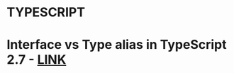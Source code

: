 # TYPESCRIPT

# Interface vs Type alias in TypeScript 2.7 - [LINK](https://medium.com/@martin_hotell/interface-vs-type-alias-in-typescript-2-7-2a8f1777af4c)
